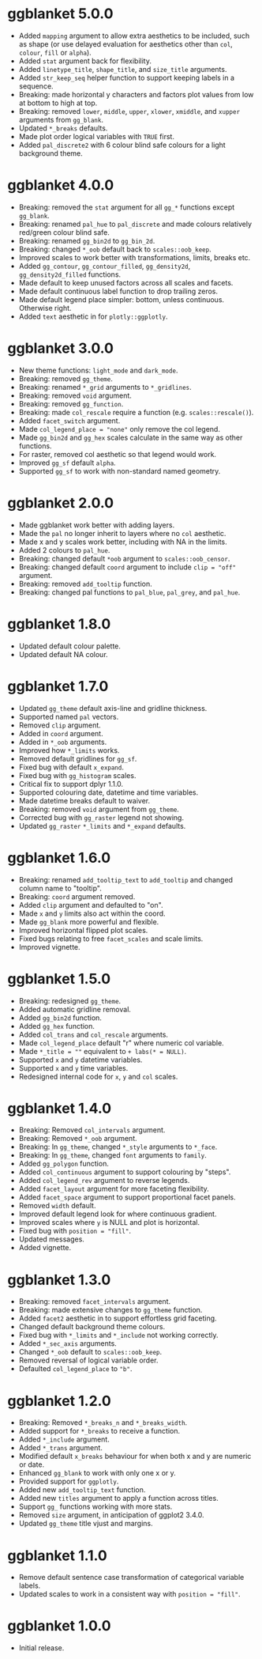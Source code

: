 # ggblanket 5.0.0

* Added `mapping` argument to allow extra aesthetics to be included, such as shape (or use delayed evaluation for aesthetics other than `col`, `colour`, `fill` or `alpha`).
* Added `stat` argument back for flexibility.
* Added `linetype_title`, `shape_title`, and `size_title` arguments.
* Added `str_keep_seq` helper function to support keeping labels in a sequence.
* Breaking: made horizontal y characters and factors plot values from low at bottom to high at top.  
* Breaking: removed `lower`, `middle`, `upper`, `xlower`, `xmiddle`, and `xupper` arguments from `gg_blank`.
* Updated `*_breaks` defaults.
* Made plot order logical variables with `TRUE` first.  
* Added `pal_discrete2` with 6 colour blind safe colours for a light background theme.

# ggblanket 4.0.0

* Breaking: removed the `stat` argument for all `gg_*` functions except `gg_blank`.
* Breaking: renamed `pal_hue` to `pal_discrete` and made colours relatively red/green colour blind safe.
* Breaking: renamed `gg_bin2d` to `gg_bin_2d`.
* Breaking: changed `*_oob` default back to `scales::oob_keep`.
* Improved scales to work better with transformations, limits, breaks etc.
* Added `gg_contour`, `gg_contour_filled`, `gg_density2d`, `gg_density2d_filled` functions.
* Made default to keep unused factors across all scales and facets.
* Made default continuous label function to drop trailing zeros.
* Made default legend place simpler: bottom, unless continuous. Otherwise right.
* Added `text` aesthetic in for `plotly::ggplotly`. 

# ggblanket 3.0.0

* New theme functions: `light_mode` and `dark_mode`.
* Breaking: removed `gg_theme`. 
* Breaking: renamed `*_grid` arguments to `*_gridlines`.
* Breaking: removed `void` argument.
* Breaking: removed `gg_function`.
* Breaking: made `col_rescale` require a function (e.g. `scales::rescale()`).
* Added `facet_switch` argument.
* Made `col_legend_place = "none"` only remove the col legend.  
* Made `gg_bin2d` and `gg_hex` scales calculate in the same way as other functions.
* For raster, removed col aesthetic so that legend would work.
* Improved `gg_sf` default `alpha`.
* Supported `gg_sf` to work with non-standard named geometry. 

# ggblanket 2.0.0

* Made ggblanket work better with adding layers.
* Made the `pal` no longer inherit to layers where no `col` aesthetic.
* Made x and y scales work better, including with NA in the limits.
* Added 2 colours to `pal_hue`.
* Breaking: changed default `*oob` argument to `scales::oob_censor`.
* Breaking: changed default `coord` argument to include `clip = "off"` argument.
* Breaking: removed `add_tooltip` function.
* Breaking: changed pal functions to `pal_blue`, `pal_grey`, and `pal_hue`.

# ggblanket 1.8.0

* Updated default colour palette.
* Updated default NA colour. 

# ggblanket 1.7.0

* Updated `gg_theme` default axis-line and gridline thickness.
* Supported named `pal` vectors.
* Removed `clip` argument.
* Added in `coord` argument.
* Added in `*_oob` arguments.
* Improved how `*_limits` works.
* Removed default gridlines for `gg_sf`.
* Fixed bug with default `x_expand`.
* Fixed bug with `gg_histogram` scales.
* Critical fix to support dplyr 1.1.0.
* Supported colouring date, datetime and time variables.
* Made datetime breaks default to waiver.
* Breaking: removed `void` argument from `gg_theme`.
* Corrected bug with `gg_raster` legend not showing.
* Updated `gg_raster` `*_limits` and `*_expand` defaults.

# ggblanket 1.6.0

* Breaking: renamed `add_tooltip_text` to `add_tooltip` and changed column name to "tooltip".
* Breaking: `coord` argument removed.
* Added `clip` argument and defaulted to "on".
* Made `x` and `y` limits also act within the coord. 
* Made `gg_blank` more powerful and flexible.
* Improved horizontal flipped plot scales. 
* Fixed bugs relating to free `facet_scales` and scale limits.
* Improved vignette.

# ggblanket 1.5.0

* Breaking: redesigned `gg_theme`.
* Added automatic gridline removal.
* Added `gg_bin2d` function.
* Added `gg_hex` function.
* Added `col_trans` and `col_rescale` arguments.
* Made `col_legend_place` default "r" where numeric col variable. 
* Made `*_title = ""` equivalent to `+ labs(* = NULL)`.
* Supported `x` and `y` datetime variables.
* Supported `x` and `y` time variables.
* Redesigned internal code for `x`, `y` and `col` scales.

# ggblanket 1.4.0

* Breaking: Removed `col_intervals` argument.
* Breaking: Removed `*_oob` argument.
* Breaking: In `gg_theme`, changed `*_style` arguments to `*_face`.
* Breaking: In `gg_theme`, changed `font` arguments to `family`.
* Added `gg_polygon` function.
* Added `col_continuous` argument to support colouring by "steps". 
* Added `col_legend_rev` argument to reverse legends.
* Added `facet_layout` argument for more faceting flexibility.
* Added `facet_space` argument to support proportional facet panels.
* Removed `width` default.
* Improved default legend look for where continuous gradient.
* Improved scales where `y` is NULL and plot is horizontal.
* Fixed bug with `position = "fill"`.
* Updated messages.
* Added vignette.

# ggblanket 1.3.0

* Breaking: removed `facet_intervals` argument.
* Breaking: made extensive changes to `gg_theme` function.
* Added `facet2` aesthetic in to support effortless grid faceting.
* Changed default background theme colours.
* Fixed bug with `*_limits` and `*_include` not working correctly.  
* Added `*_sec_axis` arguments.
* Changed `*_oob` default to `scales::oob_keep`.
* Removed reversal of logical variable order.
* Defaulted `col_legend_place` to `"b"`.  

# ggblanket 1.2.0

* Breaking: Removed `*_breaks_n` and `*_breaks_width`.
* Added support for `*_breaks` to receive a function.
* Added `*_include` argument. 
* Added `*_trans` argument.
* Modified default `x_breaks` behaviour for when both x and y are numeric or date.
* Enhanced `gg_blank` to work with only one x or y.
* Provided support for `ggplotly`.
* Added new `add_tooltip_text` function.
* Added new `titles` argument to apply a function across titles.
* Support `gg_` functions working with more stats.
* Removed `size` argument, in anticipation of ggplot2 3.4.0.
* Updated `gg_theme` title vjust and margins.

# ggblanket 1.1.0

* Remove default sentence case transformation of categorical variable labels.
* Updated scales to work in a consistent way with `position = "fill"`.

# ggblanket 1.0.0

* Initial release.
